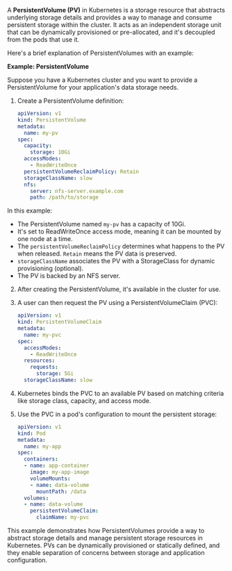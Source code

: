 A **PersistentVolume (PV)** in Kubernetes is a storage resource that abstracts underlying storage details and provides a way to manage and consume persistent storage within the cluster. It acts as an independent storage unit that can be dynamically provisioned or pre-allocated, and it's decoupled from the pods that use it.

Here's a brief explanation of PersistentVolumes with an example:

**Example: PersistentVolume**

Suppose you have a Kubernetes cluster and you want to provide a PersistentVolume for your application's data storage needs.

1. Create a PersistentVolume definition:
   ```yaml
   apiVersion: v1
   kind: PersistentVolume
   metadata:
     name: my-pv
   spec:
     capacity:
       storage: 10Gi
     accessModes:
       - ReadWriteOnce
     persistentVolumeReclaimPolicy: Retain
     storageClassName: slow
     nfs:
       server: nfs-server.example.com
       path: /path/to/storage
   ```

In this example:
- The PersistentVolume named `my-pv` has a capacity of 10Gi.
- It's set to ReadWriteOnce access mode, meaning it can be mounted by one node at a time.
- The `persistentVolumeReclaimPolicy` determines what happens to the PV when released. `Retain` means the PV data is preserved.
- `storageClassName` associates the PV with a StorageClass for dynamic provisioning (optional).
- The PV is backed by an NFS server.

2. After creating the PersistentVolume, it's available in the cluster for use.

3. A user can then request the PV using a PersistentVolumeClaim (PVC):
   ```yaml
   apiVersion: v1
   kind: PersistentVolumeClaim
   metadata:
     name: my-pvc
   spec:
     accessModes:
       - ReadWriteOnce
     resources:
       requests:
         storage: 5Gi
     storageClassName: slow
   ```

4. Kubernetes binds the PVC to an available PV based on matching criteria like storage class, capacity, and access mode.

5. Use the PVC in a pod's configuration to mount the persistent storage:
   ```yaml
   apiVersion: v1
   kind: Pod
   metadata:
     name: my-app
   spec:
     containers:
     - name: app-container
       image: my-app-image
       volumeMounts:
       - name: data-volume
         mountPath: /data
     volumes:
     - name: data-volume
       persistentVolumeClaim:
         claimName: my-pvc
   ```

This example demonstrates how PersistentVolumes provide a way to abstract storage details and manage persistent storage resources in Kubernetes. PVs can be dynamically provisioned or statically defined, and they enable separation of concerns between storage and application configuration.